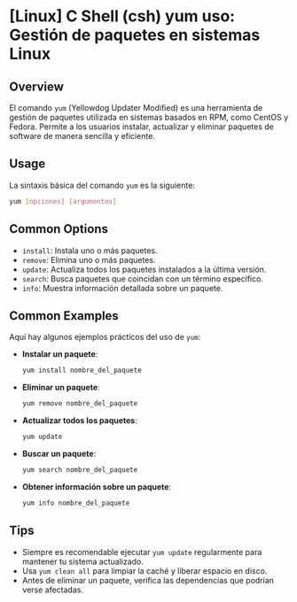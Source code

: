 # [Linux] C Shell (csh) yum uso: Gestión de paquetes en sistemas Linux

## Overview
El comando `yum` (Yellowdog Updater Modified) es una herramienta de gestión de paquetes utilizada en sistemas basados en RPM, como CentOS y Fedora. Permite a los usuarios instalar, actualizar y eliminar paquetes de software de manera sencilla y eficiente.

## Usage
La sintaxis básica del comando `yum` es la siguiente:

```bash
yum [opciones] [argumentos]
```

## Common Options
- `install`: Instala uno o más paquetes.
- `remove`: Elimina uno o más paquetes.
- `update`: Actualiza todos los paquetes instalados a la última versión.
- `search`: Busca paquetes que coincidan con un término específico.
- `info`: Muestra información detallada sobre un paquete.

## Common Examples
Aquí hay algunos ejemplos prácticos del uso de `yum`:

- **Instalar un paquete**:
  ```bash
  yum install nombre_del_paquete
  ```

- **Eliminar un paquete**:
  ```bash
  yum remove nombre_del_paquete
  ```

- **Actualizar todos los paquetes**:
  ```bash
  yum update
  ```

- **Buscar un paquete**:
  ```bash
  yum search nombre_del_paquete
  ```

- **Obtener información sobre un paquete**:
  ```bash
  yum info nombre_del_paquete
  ```

## Tips
- Siempre es recomendable ejecutar `yum update` regularmente para mantener tu sistema actualizado.
- Usa `yum clean all` para limpiar la caché y liberar espacio en disco.
- Antes de eliminar un paquete, verifica las dependencias que podrían verse afectadas.